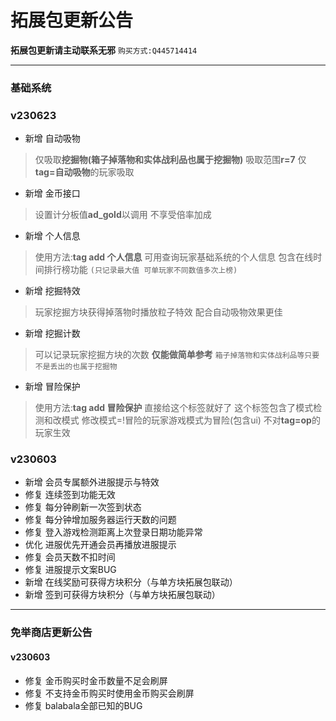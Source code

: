# 拓展包更新公告

**拓展包更新请主动联系无邪**
``购买方式:Q445714414``

---
### 基础系统
### v230623
- 新增 自动吸物
> 仅吸取**挖掘物(箱子掉落物和实体战利品也属于挖掘物)**
> 吸取范围**r=7**
> 仅**tag=自动吸物**的玩家吸取
- 新增 金币接口
> 设置计分板值**ad_gold**以调用
> 不享受倍率加成
- 新增 个人信息
> 使用方法:**tag add 个人信息**
> 可用查询玩家基础系统的个人信息
> 包含在线时间排行榜功能
> ``(只记录最大值 可单玩家不同数值多次上榜)``
- 新增 挖掘特效
> 玩家挖掘方块获得掉落物时播放粒子特效
> 配合自动吸物效果更佳
- 新增 挖掘计数
> 可以记录玩家挖掘方块的次数
> **仅能做简单参考**
> ``箱子掉落物和实体战利品等只要不是丢出的也属于挖掘物``
- 新增 冒险保护
> 使用方法:**tag add 冒险保护**
> 直接给这个标签就好了
> 这个标签包含了模式检测和改模式
> 修改模式=!冒险的玩家游戏模式为冒险(包含ui)
> 不对**tag=op**的玩家生效

### v230603
- 新增 会员专属额外进服提示与特效
- 修复 连续签到功能无效
- 修复 每分钟刷新一次签到状态
- 修复 每分钟增加服务器运行天数的问题
- 修复 登入游戏检测距离上次登录日期功能异常
- 优化 进服优先开通会员再播放进服提示
- 修复 会员天数不扣时间
- 修复 进服提示文案BUG
- 新增 在线奖励可获得方块积分（与单方块拓展包联动）
- 新增 签到可获得方块积分（与单方块拓展包联动） 

---

### 免举商店更新公告
#### v230603
 
 - 修复 金币购买时金币数量不足会刷屏
 - 修复 不支持金币购买时使用金币购买会刷屏
 - 修复 balabala全部已知的BUG
